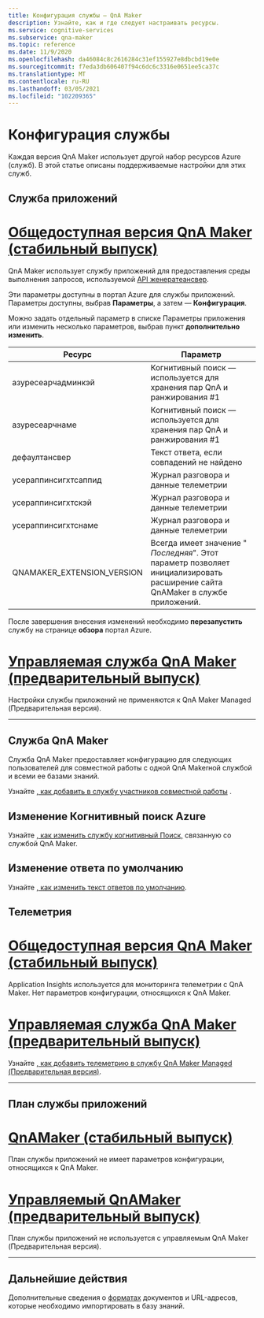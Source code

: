 ```yaml
---
title: Конфигурация службы — QnA Maker
description: Узнайте, как и где следует настраивать ресурсы.
ms.service: cognitive-services
ms.subservice: qna-maker
ms.topic: reference
ms.date: 11/9/2020
ms.openlocfilehash: da46084c8c2616284c31ef155927e8dbcbd19e0e
ms.sourcegitcommit: f7eda3db606407f94c6dc6c3316e0651ee5ca37c
ms.translationtype: MT
ms.contentlocale: ru-RU
ms.lasthandoff: 03/05/2021
ms.locfileid: "102209365"
---
```

# <a name="service-configuration"></a>Конфигурация службы

Каждая версия QnA Maker использует другой набор ресурсов Azure (служб). В этой статье описаны поддерживаемые настройки для этих служб. 

## <a name="app-service"></a>Служба приложений

# <a name="qna-maker-ga-stable-release"></a>[Общедоступная версия QnA Maker (стабильный выпуск)](#tab/v1)

QnA Maker использует службу приложений для предоставления среды выполнения запросов, используемой [API женератеансвер](/rest/api/cognitiveservices/qnamaker4.0/runtime/generateanswer).

Эти параметры доступны в портал Azure для службы приложений. Параметры доступны, выбрав **Параметры**, а затем — **Конфигурация**.

Можно задать отдельный параметр в списке Параметры приложения или изменить несколько параметров, выбрав пункт **дополнительно изменить**.

|Ресурс|Параметр|
|--|--|
|азуресеарчадминкэй|Когнитивный поиск — используется для хранения пар QnA и ранжирования #1|
|азуресеарчнаме|Когнитивный поиск — используется для хранения пар QnA и ранжирования #1|
|дефаултансвер|Текст ответа, если совпадений не найдено|
|усераппинсигхтсаппид|Журнал разговора и данные телеметрии|
|усераппинсигхтскэй|Журнал разговора и данные телеметрии|
|усераппинсигхтснаме|Журнал разговора и данные телеметрии|
|QNAMAKER_EXTENSION_VERSION|Всегда имеет значение " _Последняя_". Этот параметр позволяет инициализировать расширение сайта QnAMaker в службе приложений.|

После завершения внесения изменений необходимо **перезапустить** службу на странице **обзора** портал Azure.

# <a name="qna-maker-managed-preview-release"></a>[Управляемая служба QnA Maker (предварительный выпуск)](#tab/v2)

Настройки службы приложений не применяются к QnA Maker Managed (Предварительная версия).

---

## <a name="qna-maker-service"></a>Служба QnA Maker

Служба QnA Maker предоставляет конфигурацию для следующих пользователей для совместной работы с одной QnA Makerной службой и всеми ее базами знаний.

Узнайте [, как добавить в службу участников совместной работы](./reference-role-based-access-control.md) .

## <a name="change-azure-cognitive-search"></a>Изменение Когнитивный поиск Azure

Узнайте [, как изменить службу когнитивный Поиск,](./how-to/configure-QnA-Maker-resources.md#configure-qna-maker-to-use-different-cognitive-search-resource) связанную со службой QnA Maker.

## <a name="change-default-answer"></a>Изменение ответа по умолчанию

Узнайте [, как изменить текст ответов по умолчанию](How-To/change-default-answer.md). 

## <a name="telemetry"></a>Телеметрия

# <a name="qna-maker-ga-stable-release"></a>[Общедоступная версия QnA Maker (стабильный выпуск)](#tab/v1)

Application Insights используется для мониторинга телеметрии с QnA Maker. Нет параметров конфигурации, относящихся к QnA Maker.

# <a name="qna-maker-managed-preview-release"></a>[Управляемая служба QnA Maker (предварительный выпуск)](#tab/v2)

Узнайте [, как добавить телеметрию в службу QnA Maker Managed (Предварительная версия)](How-To/get-analytics-knowledge-base.md). 

---

## <a name="app-service-plan"></a>План службы приложений

# <a name="qnamaker-ga-stable-release"></a>[QnAMaker (стабильный выпуск)](#tab/v1)

План службы приложений не имеет параметров конфигурации, относящихся к QnA Maker.

# <a name="qnamaker-managed-preview-release"></a>[Управляемый QnAMaker (предварительный выпуск)](#tab/v2)

План службы приложений не используется с управляемым QnA Maker (Предварительная версия).

---

## <a name="next-steps"></a>Дальнейшие действия

Дополнительные сведения о [форматах](reference-document-format-guidelines.md) документов и URL-адресов, которые необходимо импортировать в базу знаний.
